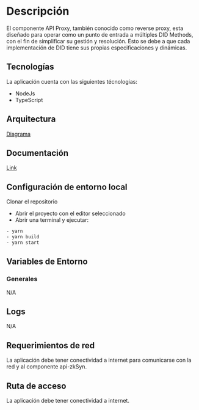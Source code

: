 # Descripción

El componente API Proxy, también conocido como reverse proxy, esta diseñado para
operar como un punto de entrada a múltiples DID Methods, con el fin de simplificar su gestión y
resolución. Esto se debe a que cada implementación de DID tiene sus propias especificaciones
y dinámicas.

## Tecnologías

La aplicación cuenta con las siguientes técnologias:

* NodeJs
* TypeScript
  
## Arquitectura
[Diagrama](https://docs.quarkid.org/Arquitectura/arquitectura)

## Documentación
[Link](https://docs.quarkid.org/Arquitectura/componentes)

## Configuración de entorno local
Clonar el repositorio

- Abrir el proyecto con el editor seleccionado
- Abrir una terminal y ejecutar:

```bash
- yarn
- yarn build
- yarn start
```

## Variables de Entorno

### Generales

N/A

## Logs

N/A

## Requerimientos de red

La aplicación debe tener conectividad a internet para comunicarse con la red y al componente api-zkSyn.

## Ruta de acceso
La aplicación debe tener conectividad a internet.
